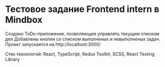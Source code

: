 # Тестовое задание Frontend intern в Mindbox

Создано ToDo-приложение, позволяющее управлять текущим списком дел
Добавлены кнопки со списком выполненых и невыполненых задач.
Проект запускается на http://localhost:3000/

Стек технологий: React, TypeScript, Redux Toolkit, SCSS, React Testing Library
